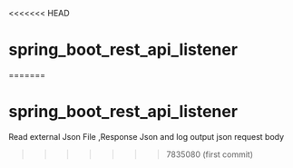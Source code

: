 <<<<<<< HEAD
# spring_boot_rest_api_listener
=======
# spring_boot_rest_api_listener
Read external Json File ,Response Json and log output json request body 
>>>>>>> 7835080 (first commit)
